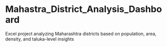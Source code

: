 # Mahastra_District_Analysis_Dashboard
Excel project analyzing Maharashtra districts based on population, area, density, and taluka-level insights
